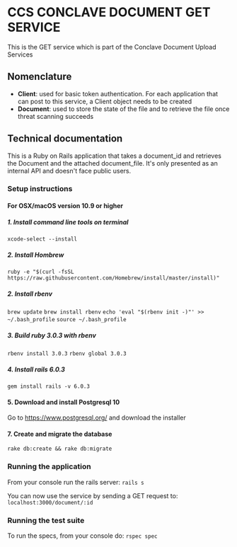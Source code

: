 # CCS CONCLAVE DOCUMENT GET SERVICE
This is the GET service which is part of the Conclave Document Upload Services

## Nomenclature

- **Client**: used for basic token authentication. For each application that can post to this service, a Client object needs to be created
- **Document**: used to store the state of the file and to retrieve the file once threat scanning succeeds

## Technical documentation

This is a Ruby on Rails application that takes a document_id and retrieves the Document and the attached document_file. It's only presented as an internal API and doesn't face public users.

### Setup instructions
#### For OSX/macOS version 10.9 or higher

##### 1. Install command line tools on terminal

`xcode-select --install`

##### 2. Install Hombrew

`ruby -e "$(curl -fsSL https://raw.githubusercontent.com/Homebrew/install/master/install)"`

##### 2. Install rbenv

`brew update`
`brew install rbenv`
`echo 'eval "$(rbenv init -)"' >> ~/.bash_profile`
`source ~/.bash_profile`

##### 3. Build ruby 3.0.3 with rbenv

`rbenv install 3.0.3`
`rbenv global 3.0.3`

##### 4. Install rails 6.0.3
`gem install rails -v 6.0.3`

#### 5. Download and install Postgresql 10
Go to https://www.postgresql.org/ and download the installer

#### 7. Create and migrate the database
`rake db:create && rake db:migrate`

### Running the application

From your console run the rails server:
`rails s`

You can now use the service by sending a GET request to: `localhost:3000/document/:id`

### Running the test suite

To run the specs, from your console do:
`rspec spec`
